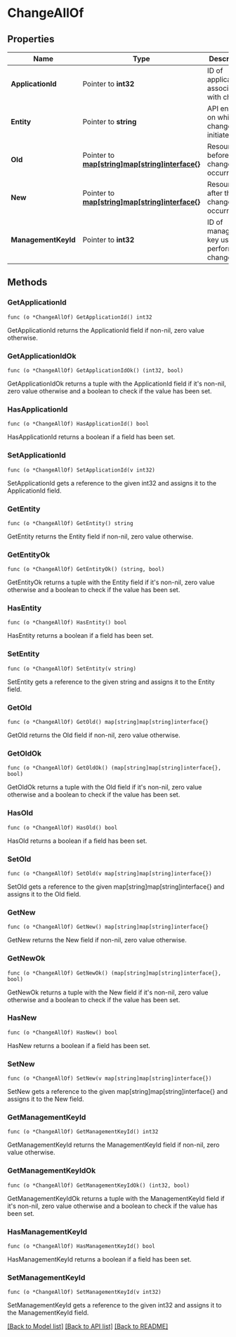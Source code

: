 # ChangeAllOf

## Properties

Name | Type | Description | Notes
------------ | ------------- | ------------- | -------------
**ApplicationId** | Pointer to **int32** | ID of application associated with change. | [optional] 
**Entity** | Pointer to **string** | API endpoint on which the change was initiated. | 
**Old** | Pointer to [**map[string]map[string]interface{}**](map[string]interface{}.md) | Resource before the change occurred. | [optional] 
**New** | Pointer to [**map[string]map[string]interface{}**](map[string]interface{}.md) | Resource after the change occurred. | [optional] 
**ManagementKeyId** | Pointer to **int32** | ID of management key used to perform changes. | [optional] 

## Methods

### GetApplicationId

`func (o *ChangeAllOf) GetApplicationId() int32`

GetApplicationId returns the ApplicationId field if non-nil, zero value otherwise.

### GetApplicationIdOk

`func (o *ChangeAllOf) GetApplicationIdOk() (int32, bool)`

GetApplicationIdOk returns a tuple with the ApplicationId field if it's non-nil, zero value otherwise
and a boolean to check if the value has been set.

### HasApplicationId

`func (o *ChangeAllOf) HasApplicationId() bool`

HasApplicationId returns a boolean if a field has been set.

### SetApplicationId

`func (o *ChangeAllOf) SetApplicationId(v int32)`

SetApplicationId gets a reference to the given int32 and assigns it to the ApplicationId field.

### GetEntity

`func (o *ChangeAllOf) GetEntity() string`

GetEntity returns the Entity field if non-nil, zero value otherwise.

### GetEntityOk

`func (o *ChangeAllOf) GetEntityOk() (string, bool)`

GetEntityOk returns a tuple with the Entity field if it's non-nil, zero value otherwise
and a boolean to check if the value has been set.

### HasEntity

`func (o *ChangeAllOf) HasEntity() bool`

HasEntity returns a boolean if a field has been set.

### SetEntity

`func (o *ChangeAllOf) SetEntity(v string)`

SetEntity gets a reference to the given string and assigns it to the Entity field.

### GetOld

`func (o *ChangeAllOf) GetOld() map[string]map[string]interface{}`

GetOld returns the Old field if non-nil, zero value otherwise.

### GetOldOk

`func (o *ChangeAllOf) GetOldOk() (map[string]map[string]interface{}, bool)`

GetOldOk returns a tuple with the Old field if it's non-nil, zero value otherwise
and a boolean to check if the value has been set.

### HasOld

`func (o *ChangeAllOf) HasOld() bool`

HasOld returns a boolean if a field has been set.

### SetOld

`func (o *ChangeAllOf) SetOld(v map[string]map[string]interface{})`

SetOld gets a reference to the given map[string]map[string]interface{} and assigns it to the Old field.

### GetNew

`func (o *ChangeAllOf) GetNew() map[string]map[string]interface{}`

GetNew returns the New field if non-nil, zero value otherwise.

### GetNewOk

`func (o *ChangeAllOf) GetNewOk() (map[string]map[string]interface{}, bool)`

GetNewOk returns a tuple with the New field if it's non-nil, zero value otherwise
and a boolean to check if the value has been set.

### HasNew

`func (o *ChangeAllOf) HasNew() bool`

HasNew returns a boolean if a field has been set.

### SetNew

`func (o *ChangeAllOf) SetNew(v map[string]map[string]interface{})`

SetNew gets a reference to the given map[string]map[string]interface{} and assigns it to the New field.

### GetManagementKeyId

`func (o *ChangeAllOf) GetManagementKeyId() int32`

GetManagementKeyId returns the ManagementKeyId field if non-nil, zero value otherwise.

### GetManagementKeyIdOk

`func (o *ChangeAllOf) GetManagementKeyIdOk() (int32, bool)`

GetManagementKeyIdOk returns a tuple with the ManagementKeyId field if it's non-nil, zero value otherwise
and a boolean to check if the value has been set.

### HasManagementKeyId

`func (o *ChangeAllOf) HasManagementKeyId() bool`

HasManagementKeyId returns a boolean if a field has been set.

### SetManagementKeyId

`func (o *ChangeAllOf) SetManagementKeyId(v int32)`

SetManagementKeyId gets a reference to the given int32 and assigns it to the ManagementKeyId field.


[[Back to Model list]](../README.md#documentation-for-models) [[Back to API list]](../README.md#documentation-for-api-endpoints) [[Back to README]](../README.md)


